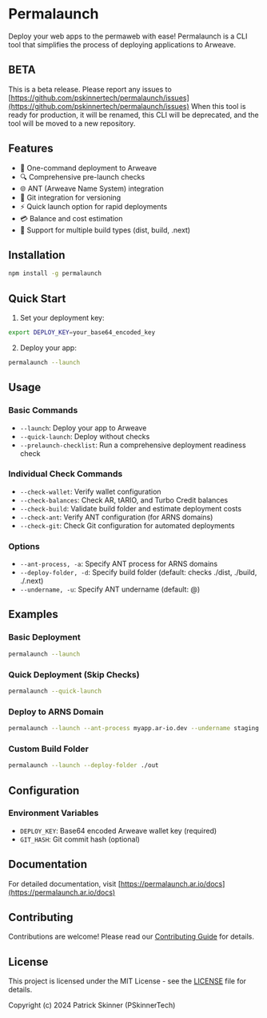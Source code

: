 # Permalaunch

Deploy your web apps to the permaweb with ease! Permalaunch is a CLI tool that simplifies the process of deploying applications to Arweave.

## BETA

This is a beta release. Please report any issues to [https://github.com/pskinnertech/permalaunch/issues](https://github.com/pskinnertech/permalaunch/issues)
When this tool is ready for production, it will be renamed, this CLI will be deprecated, and the tool will be moved to a new repository.
## Features

- 🚀 One-command deployment to Arweave
- 🔍 Comprehensive pre-launch checks
- 🌐 ANT (Arweave Name System) integration
- 🔄 Git integration for versioning
- ⚡ Quick launch option for rapid deployments
- 💳 Balance and cost estimation
- 📁 Support for multiple build types (dist, build, .next)

## Installation

```bash
npm install -g permalaunch
```

## Quick Start

1. Set your deployment key:
```bash
export DEPLOY_KEY=your_base64_encoded_key
```

2. Deploy your app:
```bash
permalaunch --launch
```

## Usage

### Basic Commands

- `--launch`: Deploy your app to Arweave
- `--quick-launch`: Deploy without checks
- `--prelaunch-checklist`: Run a comprehensive deployment readiness check

### Individual Check Commands

- `--check-wallet`: Verify wallet configuration
- `--check-balances`: Check AR, tARIO, and Turbo Credit balances
- `--check-build`: Validate build folder and estimate deployment costs
- `--check-ant`: Verify ANT configuration (for ARNS domains)
- `--check-git`: Check Git configuration for automated deployments

### Options

- `--ant-process, -a`: Specify ANT process for ARNS domains
- `--deploy-folder, -d`: Specify build folder (default: checks ./dist, ./build, ./.next)
- `--undername, -u`: Specify ANT undername (default: @)

## Examples

### Basic Deployment
```bash
permalaunch --launch
```

### Quick Deployment (Skip Checks)
```bash
permalaunch --quick-launch
```

### Deploy to ARNS Domain
```bash
permalaunch --launch --ant-process myapp.ar-io.dev --undername staging
```

### Custom Build Folder
```bash
permalaunch --launch --deploy-folder ./out
```

## Configuration

### Environment Variables

- `DEPLOY_KEY`: Base64 encoded Arweave wallet key (required)
- `GIT_HASH`: Git commit hash (optional)

## Documentation

For detailed documentation, visit [https://permalaunch.ar.io/docs](https://permalaunch.ar.io/docs)

## Contributing

Contributions are welcome! Please read our [Contributing Guide](CONTRIBUTING.md) for details.

## License

This project is licensed under the MIT License - see the [LICENSE](LICENSE) file for details.

Copyright (c) 2024 Patrick Skinner (PSkinnerTech)
